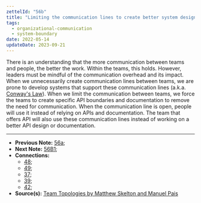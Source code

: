 ```yaml
---
zettelId: "56b"
title: "Limiting the communication lines to create better system design"
tags:
  - organizational-communication
  - system-boundary
date: 2022-05-14
updateDate: 2023-09-21
---
```


There is an understanding that the more communication between teams and people, the better the work. Within the teams, this holds. However, leaders must be mindful of the communication overhead and its impact. When we unnecessarily create communication lines between teams, we are prone to develop systems that support these communication lines (a.k.a. [Conway's Law](/notes/56a/)). When we limit the communication between teams, we force the teams to create specific API boundaries and documentation to remove the need for communication. When the communication line is open, people will use it instead of relying on APIs and documentation. The team that offers API will also use these communication lines instead of working on a better API design or documentation.

---

- **Previous Note:** [56a](/notes/56a/);
- **Next Note:** [56B1](/notes/56b1/);
- **Connections:**
  - [48](/notes/48/);
  - [49](/notes/49/);
  - [37](/notes/37/);
  - [39](/notes/39/);
  - [42](/notes/42/);
- **Source(s):** [Team Topologies by Matthew Skelton and Manuel Pais](/books/team-topologies-book-review-summary-and-notes/)
